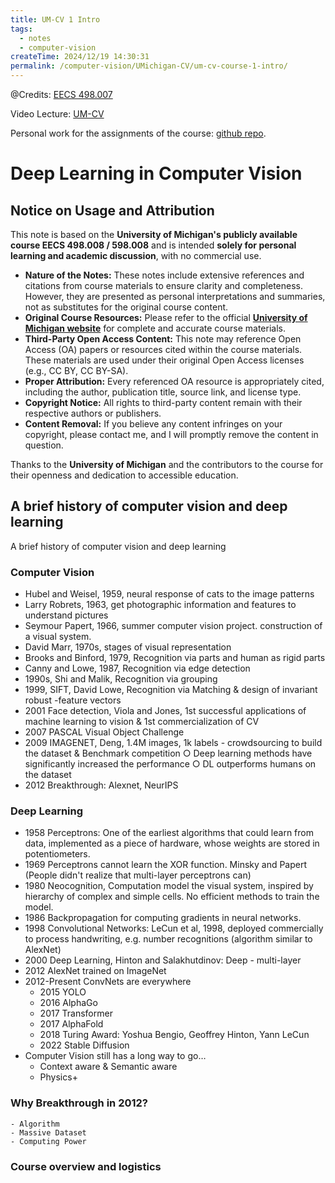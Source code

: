 ```yaml
---
title: UM-CV 1 Intro
tags:
  - notes
  - computer-vision
createTime: 2024/12/19 14:30:31
permalink: /computer-vision/UMichigan-CV/um-cv-course-1-intro/
---
```


@Credits: [EECS 498.007](https://web.eecs.umich.edu/~justincj/teaching/eecs498/WI2022/)

Video Lecture: [UM-CV](https://www.youtube.com/watch?v=dJYGatp4SvA&list=PL5-TkQAfAZFbzxjBHtzdVCWE0Zbhomg7r)

Personal work for the assignments of the course: [github repo](https://github.com/SaturnTsen/EECS-498-007/).

<!-- more -->

# Deep Learning in Computer Vision 

## **Notice on Usage and Attribution**

This note is based on the **University of Michigan's publicly available course EECS 498.008 / 598.008** and is intended **solely for personal learning and academic discussion**, with no commercial use.
- **Nature of the Notes:** These notes include extensive references and citations
  from course materials to ensure clarity and completeness. However, they are
  presented as personal interpretations and summaries, not as substitutes for
  the original course content.
- **Original Course Resources:** Please refer to the official [**University of
  Michigan website**](https://web.eecs.umich.edu/~justincj/teaching/eecs498/WI2022/) for complete and accurate course materials.  
- **Third-Party Open Access Content:** This note may reference Open Access (OA)
  papers or resources cited within the course materials. These materials are
  used under their original Open Access licenses (e.g., CC BY, CC BY-SA).  
- **Proper Attribution:** Every referenced OA resource is appropriately cited,
  including the author, publication title, source link, and license type.  
- **Copyright Notice:** All rights to third-party content remain with their
  respective authors or publishers.  
- **Content Removal:** If you believe any content infringes on your copyright,
  please contact me, and I will promptly remove the content in question.

Thanks to the **University of Michigan** and the contributors to the course for
their openness and dedication to accessible education. 

## A brief history of computer vision and deep learning

A brief history of computer vision and deep learning

### Computer Vision

- Hubel and Weisel, 1959, neural response of cats to the image patterns 
- Larry Robrets, 1963, get photographic information and features to understand pictures
- Seymour Papert, 1966, summer computer vision project. construction of a visual system. 
- David Marr, 1970s, stages of visual representation
- Brooks and Binford, 1979, Recognition via parts and human as rigid parts
- Canny and Lowe, 1987, Recognition via edge detection
- 1990s, Shi and Malik, Recognition via grouping
- 1999, SIFT, David Lowe, Recognition via Matching & design of invariant robust
  -feature vectors
- 2001 Face detection, Viola and Jones, 1st successful applications of machine learning to vision & 1st commercialization of CV
- 2007 PASCAL Visual Object Challenge
- 2009 IMAGENET, Deng, 1.4M images, 1k labels - crowdsourcing to build the dataset & Benchmark competition
    ○ Deep learning methods have significantly increased the performance
    ○ DL outperforms humans on the dataset
- 2012 Breakthrough: Alexnet, NeurIPS

### Deep Learning
- 1958 Perceptrons: One of the earliest algorithms that could learn from data,
  implemented as a piece of hardware, whose weights are stored in
  potentiometers.
- 1969 Perceptrons cannot learn the XOR function. Minsky and Papert (People
didn't realize that multi-layer perceptrons can)
- 1980 Neocognition, Computation model the visual system, inspired by hierarchy
of complex and simple cells. No efficient methods to train the model.
- 1986 Backpropagation for computing gradients in neural networks.
- 1998 Convolutional Networks: LeCun et al, 1998, deployed commercially to
  process handwriting, e.g. number recognitions (algorithm similar to AlexNet)
- 2000 Deep Learning, Hinton and Salakhutdinov: Deep - multi-layer
- 2012 AlexNet trained on ImageNet
- 2012-Present ConvNets are everywhere
  - 2015 YOLO
  - 2016 AlphaGo
  - 2017 Transformer
  - 2017 AlphaFold
  - 2018 Turing Award: Yoshua Bengio, Geoffrey Hinton, Yann LeCun
  - 2022 Stable Diffusion
- Computer Vision still has a long way to go…
  - Context aware & Semantic aware
  - Physics+

### Why Breakthrough in 2012?
    - Algorithm
    - Massive Dataset
    - Computing Power

### Course overview and logistics
